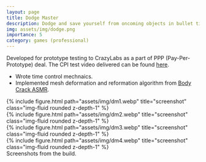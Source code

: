 ```yaml
---
layout: page
title: Dodge Master
description: Dodge and save yourself from oncoming objects in bullet time!
img: assets/img/dodge.png
importance: 5
category: games (professional)
---
```

Developed for prototype testing to CrazyLabs as a part of PPP (Pay-Per-Prototype) deal. The CPI test video delivered can be found [here](https://youtu.be/6OCS70rkZJk).
* Wrote time control mechnaics.
* Implemented mesh deformation and reformation algorithm from [Body Crack ASMR](/projects/Body%20Crack%20ASMR).

<div class="row">
    <div class="col-sm mt-3 mt-md-0">
        {% include figure.html path="assets/img/dm1.webp" title="screenshot" class="img-fluid rounded z-depth-1" %}
    </div>
    <div class="col-sm mt-3 mt-md-0">
        {% include figure.html path="assets/img/dm2.webp" title="screenshot" class="img-fluid rounded z-depth-1" %}
    </div>
    <div class="col-sm mt-3 mt-md-0">
        {% include figure.html path="assets/img/dm3.webp" title="screenshot" class="img-fluid rounded z-depth-1" %}
    </div>
    <div class="col-sm mt-3 mt-md-0">
        {% include figure.html path="assets/img/dm4.webp" title="screenshot" class="img-fluid rounded z-depth-1" %}
    </div>
</div>
<div class="caption">
    Screenshots from the build.
</div>
